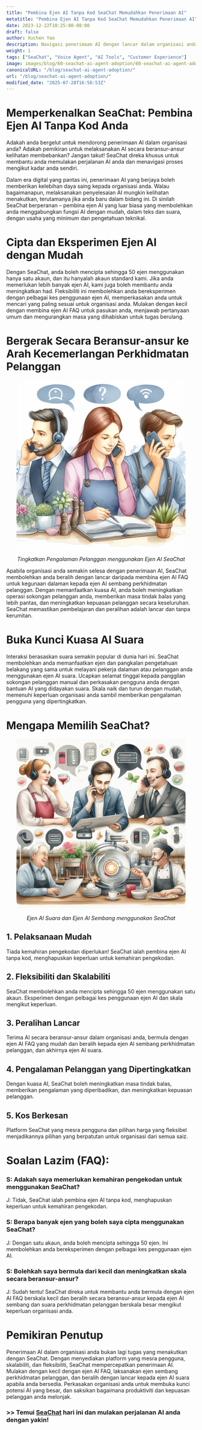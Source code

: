```yaml
---
title: "Pembina Ejen AI Tanpa Kod SeaChat Memudahkan Penerimaan AI"
metatitle: "Pembina Ejen AI Tanpa Kod SeaChat Memudahkan Penerimaan AI"
date: 2023-12-22T10:25:00-08:00
draft: false
author: Xuchen Yao
description: Navigasi penerimaan AI dengan lancar dalam organisasi anda dengan SeaChat! Pembina ejen AI tanpa kod ini memudahkan proses, menjadikannya mudah dan tanpa kerumitan. Mulakan dari kes penggunaan yang mudah dan tingkatkan penerimaan AI secara beransur-ansur dengan mencuba pelbagai cara memanfaatkan AI.
weight: 1
tags: ["SeaChat", "Voice Agent", "AI Tools", "Customer Experience"]
image: images/blog/60-seachat-ai-agent-adoption/60-seachat-ai-agent-adoption.png
canonicalURL: "/blog/seachat-ai-agent-adoption/"
url: "/blog/seachat-ai-agent-adoption/"
modified_date: "2025-07-28T16:56:53Z"
---
```


# Memperkenalkan SeaChat: Pembina Ejen AI Tanpa Kod Anda

Adakah anda bergelut untuk mendorong penerimaan AI dalam organisasi anda? Adakah pemikiran untuk melaksanakan AI secara beransur-ansur kelihatan membebankan? Jangan takut! SeaChat direka khusus untuk membantu anda memulakan perjalanan AI anda dan menavigasi proses mengikut kadar anda sendiri.

Dalam era digital yang pantas ini, penerimaan AI yang berjaya boleh memberikan kelebihan daya saing kepada organisasi anda. Walau bagaimanapun, melaksanakan penyelesaian AI mungkin kelihatan menakutkan, terutamanya jika anda baru dalam bidang ini. Di sinilah SeaChat berperanan – pembina ejen AI yang luar biasa yang membolehkan anda menggabungkan fungsi AI dengan mudah, dalam teks dan suara, dengan usaha yang minimum dan pengetahuan teknikal.

# Cipta dan Eksperimen Ejen AI dengan Mudah

Dengan SeaChat, anda boleh mencipta sehingga 50 ejen menggunakan hanya satu akaun, dan itu hanyalah akaun standard kami. Jika anda memerlukan lebih banyak ejen AI, kami juga boleh membantu anda meningkatkan had. Fleksibiliti ini membolehkan anda bereksperimen dengan pelbagai kes penggunaan ejen AI, memperkasakan anda untuk mencari yang paling sesuai untuk organisasi anda. Mulakan dengan kecil dengan membina ejen AI FAQ untuk pasukan anda, menjawab pertanyaan umum dan mengurangkan masa yang dihabiskan untuk tugas berulang.

# Bergerak Secara Beransur-ansur ke Arah Kecemerlangan Perkhidmatan Pelanggan

<center>
<img height="450px" src="/images/blog/50x-all-seachat-agents/transfer-to-and-from-ai-agent.jpeg" alt="Tingkatkan Pengalaman Pelanggan menggunakan Ejen AI SeaChat"/>

*Tingkatkan Pengalaman Pelanggan menggunakan Ejen AI SeaChat*
</center>

Apabila organisasi anda semakin selesa dengan penerimaan AI, SeaChat membolehkan anda beralih dengan lancar daripada membina ejen AI FAQ untuk kegunaan dalaman kepada ejen AI sembang perkhidmatan pelanggan. Dengan memanfaatkan kuasa AI, anda boleh meningkatkan operasi sokongan pelanggan anda, memberikan masa tindak balas yang lebih pantas, dan meningkatkan kepuasan pelanggan secara keseluruhan. SeaChat memastikan pembelajaran dan peralihan adalah lancar dan tanpa kerumitan.

# Buka Kunci Kuasa AI Suara

Interaksi berasaskan suara semakin popular di dunia hari ini. SeaChat membolehkan anda memanfaatkan ejen dan pangkalan pengetahuan belakang yang sama untuk melayani pekerja dalaman atau pelanggan anda menggunakan ejen AI suara. Ucapkan selamat tinggal kepada panggilan sokongan pelanggan manual dan perkasakan pengguna anda dengan bantuan AI yang didayakan suara. Skala naik dan turun dengan mudah, memenuhi keperluan organisasi anda sambil memberikan pengalaman pengguna yang dipertingkatkan.

# Mengapa Memilih SeaChat?

<center>
<img height="450px" src="/images/blog/50x-all-seachat-agents/call-or-text-agents.jpeg" alt="Ejen AI Suara dan Ejen AI Sembang menggunakan SeaChat"/>

*Ejen AI Suara dan Ejen AI Sembang menggunakan SeaChat*
</center>

## 1. Pelaksanaan Mudah
Tiada kemahiran pengekodan diperlukan! SeaChat ialah pembina ejen AI tanpa kod, menghapuskan keperluan untuk kemahiran pengekodan.

## 2. Fleksibiliti dan Skalabiliti
SeaChat membolehkan anda mencipta sehingga 50 ejen menggunakan satu akaun. Eksperimen dengan pelbagai kes penggunaan ejen AI dan skala mengikut keperluan.

## 3. Peralihan Lancar
Terima AI secara beransur-ansur dalam organisasi anda, bermula dengan ejen AI FAQ yang mudah dan beralih kepada ejen AI sembang perkhidmatan pelanggan, dan akhirnya ejen AI suara.

## 4. Pengalaman Pelanggan yang Dipertingkatkan
Dengan kuasa AI, SeaChat boleh meningkatkan masa tindak balas, memberikan pengalaman yang diperibadikan, dan meningkatkan kepuasan pelanggan.

## 5. Kos Berkesan
Platform SeaChat yang mesra pengguna dan pilihan harga yang fleksibel menjadikannya pilihan yang berpatutan untuk organisasi dari semua saiz.


# Soalan Lazim (FAQ):

### S: Adakah saya memerlukan kemahiran pengekodan untuk menggunakan SeaChat?
J: Tidak, SeaChat ialah pembina ejen AI tanpa kod, menghapuskan keperluan untuk kemahiran pengekodan.

### S: Berapa banyak ejen yang boleh saya cipta menggunakan SeaChat?
J: Dengan satu akaun, anda boleh mencipta sehingga 50 ejen. Ini membolehkan anda bereksperimen dengan pelbagai kes penggunaan ejen AI.

### S: Bolehkah saya bermula dari kecil dan meningkatkan skala secara beransur-ansur?
J: Sudah tentu! SeaChat direka untuk membantu anda bermula dengan ejen AI FAQ berskala kecil dan beralih secara beransur-ansur kepada ejen AI sembang dan suara perkhidmatan pelanggan berskala besar mengikut keperluan organisasi anda.

# Pemikiran Penutup

Penerimaan AI dalam organisasi anda bukan lagi tugas yang menakutkan dengan SeaChat. Dengan menyediakan platform yang mesra pengguna, skalabiliti, dan fleksibiliti, SeaChat mempercepatkan penerimaan AI. Mulakan dengan kecil dengan ejen AI FAQ, laksanakan ejen sembang perkhidmatan pelanggan, dan beralih dengan lancar kepada ejen AI suara apabila anda bersedia. Perkasakan organisasi anda untuk membuka kunci potensi AI yang besar, dan saksikan bagaimana produktiviti dan kepuasan pelanggan anda melonjak.


### >> Temui [SeaChat](https://chat.seasalt.ai/?utm_source=blog) hari ini dan mulakan perjalanan AI anda dengan yakin!
